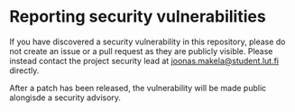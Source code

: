 # Reporting security vulnerabilities

If you have discovered a security vulnerability in this repository, please do not create an issue or a pull request as they are publicly visible.
Please instead contact the project security lead at joonas.makela@student.lut.fi directly.

After a patch has been released, the vulnerability will be made public alongisde a security advisory.
